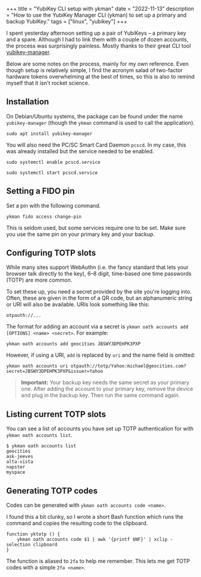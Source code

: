 +++
title = "YubiKey CLI setup with ykman"
date = "2022-11-13"
description = "How to use the YubiKey Manager CLI (ykman) to set up a primary and backup YubiKey."
tags = ["linux", "yubikey"]
+++

I spent yesterday afternoon setting up a pair of YubiKeys – a primary key and a spare. Although I had to link them with a couple of dozen accounts, the process was surprisingly painless. Mostly thanks to their great CLI tool [yubikey-manager](https://docs.yubico.com/software/yubikey/tools/ykman/index.html).

Below are some notes on the process, mainly for my own reference. Even though setup is relatively simple, I find the acronym salad of two-factor hardware tokens overwhelming at the best of times, so this is also to remind myself that it isn't rocket science.

## Installation

On Debian/Ubuntu systems, the package can be found under the name `yubikey-manager` (though the `ykman` command is used to call the application).

`sudo apt install yubikey-manager`

You will also need the PC/SC Smart Card Daemon `pcscd`. In my case, this was already installed but the service needed to be enabled.

`sudo systemctl enable pcscd.service`

`sudo systemctl start pcscd.service`

## Setting a FIDO pin

Set a pin with the following command.

`ykman fido access change-pin`

This is seldom used, but some services require one to be set. Make sure you use the same pin on your primary key and your backup.

## Configuring TOTP slots

While many sites support WebAuthn (i.e. the fancy standard that lets your browser talk directly to the key), 6–8 digit, time-based one time passwords (TOTP) are more common.

To set these up, you need a secret provided by the site you're logging into. Often, these are given in the form of a QR code, but an alphanumeric string or URI will also be available. URIs look something like this:

`otpauth://...`

The format for adding an account via a secret is `ykman oath accounts add [OPTIONS] <name> <secret>`. For example:

`ykman oath accounts add geocities JBSWY3DPEHPK3PXP`

However, if using a URI, `add` is replaced by `uri` and the name field is omitted:

`ykman oath accounts uri otpauth://totp/Yahoo:michael@geocities.com?secret=JBSWY3DPEHPK3PXP&issuer=Yahoo`

> **Important:** Your backup key needs the same secret as your primary one. After adding the account to your primary key, remove the device and plug in the backup key. Then run the same command again.

## Listing current TOTP slots

You can see a list of accounts you have set up TOTP authentication for with `ykman oath accounts list`.

```
$ ykman oath accounts list
geocities
ask-jeeves
alta-vista
napster
myspace
```

## Generating TOTP codes

Codes can be generated with `ykman oath accounts code <name>`.

I found this a bit clunky, so I wrote a short Bash function which runs the command and copies the resulting code to the clipboard.

``` shell
function yktotp () {
    ykman oath accounts code $1 | awk '{printf $NF}' | xclip -selection clipboard
}
```

The function is aliased to `2fa` to help me remember. This lets me get TOTP codes with a simple `2fa <name>`.
